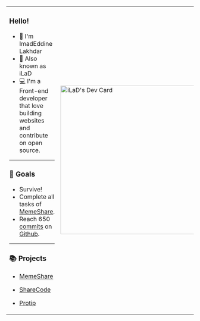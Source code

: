 <table>
  <tr>
    <td>

### Hello!
- 👋 I'm ImadEddine Lakhdar
- 👨‍ Also known as iLaD
- 💻 I'm a Front-end developer that love building websites and contribute on open source.

---

### 📌 Goals

- Survive!
- Complete all tasks of [MemeShare](https://github.com/MemeShare-org).
- Reach 650 [commits](https://github-readme-stats.vercel.app/api?username=iLaD08&theme=dark)
   on [Github](https://github.com/).

---

### 📚 Projects

- [MemeShare](https://github.com/MemeShare-org)
- [ShareCode](https://github.com/ShareCode-org)
- [Protip](https://github.com/IMAD200)

    </td>
    <td>
      <a href="https://app.daily.dev/ilad_08"><img src="https://api.daily.dev/devcards/cbb54ff9c91c4dcda64ad96283095d0b.png?r=lrj" width="400" alt="iLaD's Dev Card"/></a>
    </td>
  </tr>
</table>




